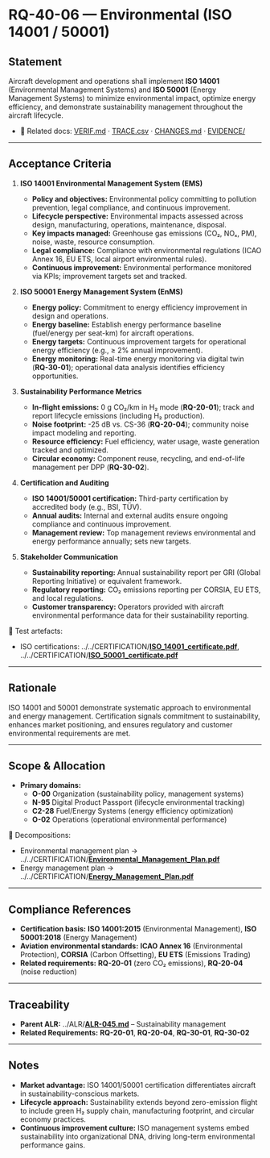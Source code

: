 # RQ-40-06 — Environmental (ISO 14001 / 50001)

## Statement
Aircraft development and operations shall implement **ISO 14001** (Environmental Management Systems) and **ISO 50001** (Energy Management Systems) to minimize environmental impact, optimize energy efficiency, and demonstrate sustainability management throughout the aircraft lifecycle.

- 🔗 Related docs: [VERIF.md](./VERIF.md) · [TRACE.csv](./TRACE.csv) · [CHANGES.md](./CHANGES.md) · [EVIDENCE/](./EVIDENCE/)

---

## Acceptance Criteria
1. **ISO 14001 Environmental Management System (EMS)**  
   - **Policy and objectives:** Environmental policy committing to pollution prevention, legal compliance, and continuous improvement.  
   - **Lifecycle perspective:** Environmental impacts assessed across design, manufacturing, operations, maintenance, disposal.  
   - **Key impacts managed:** Greenhouse gas emissions (CO₂, NOₓ, PM), noise, waste, resource consumption.  
   - **Legal compliance:** Compliance with environmental regulations (ICAO Annex 16, EU ETS, local airport environmental rules).  
   - **Continuous improvement:** Environmental performance monitored via KPIs; improvement targets set and tracked.

2. **ISO 50001 Energy Management System (EnMS)**  
   - **Energy policy:** Commitment to energy efficiency improvement in design and operations.  
   - **Energy baseline:** Establish energy performance baseline (fuel/energy per seat-km) for aircraft operations.  
   - **Energy targets:** Continuous improvement targets for operational energy efficiency (e.g., ≥ 2% annual improvement).  
   - **Energy monitoring:** Real-time energy monitoring via digital twin (**RQ-30-01**); operational data analysis identifies efficiency opportunities.

3. **Sustainability Performance Metrics**  
   - **In-flight emissions:** 0 g CO₂/km in H₂ mode (**RQ-20-01**); track and report lifecycle emissions (including H₂ production).  
   - **Noise footprint:** -25 dB vs. CS-36 (**RQ-20-04**); community noise impact modeling and reporting.  
   - **Resource efficiency:** Fuel efficiency, water usage, waste generation tracked and optimized.  
   - **Circular economy:** Component reuse, recycling, and end-of-life management per DPP (**RQ-30-02**).

4. **Certification and Auditing**  
   - **ISO 14001/50001 certification:** Third-party certification by accredited body (e.g., BSI, TÜV).  
   - **Annual audits:** Internal and external audits ensure ongoing compliance and continuous improvement.  
   - **Management review:** Top management reviews environmental and energy performance annually; sets new targets.

5. **Stakeholder Communication**  
   - **Sustainability reporting:** Annual sustainability report per GRI (Global Reporting Initiative) or equivalent framework.  
   - **Regulatory reporting:** CO₂ emissions reporting per CORSIA, EU ETS, and local regulations.  
   - **Customer transparency:** Operators provided with aircraft environmental performance data for their sustainability reporting.

🔗 Test artefacts:  
- ISO certifications: ../../CERTIFICATION/[**ISO_14001_certificate.pdf**](../../CERTIFICATION/ISO_14001_certificate.pdf), ../../CERTIFICATION/[**ISO_50001_certificate.pdf**](../../CERTIFICATION/ISO_50001_certificate.pdf)

---

## Rationale
ISO 14001 and 50001 demonstrate systematic approach to environmental and energy management. Certification signals commitment to sustainability, enhances market positioning, and ensures regulatory and customer environmental requirements are met.

---

## Scope & Allocation
- **Primary domains:**  
  - **O-00** Organization (sustainability policy, management systems)  
  - **N-95** Digital Product Passport (lifecycle environmental tracking)  
  - **C2-28** Fuel/Energy Systems (energy efficiency optimization)  
  - **O-02** Operations (operational environmental performance)

🔗 Decompositions:  
- Environmental management plan → ../../CERTIFICATION/[**Environmental_Management_Plan.pdf**](../../CERTIFICATION/Environmental_Management_Plan.pdf)  
- Energy management plan → ../../CERTIFICATION/[**Energy_Management_Plan.pdf**](../../CERTIFICATION/Energy_Management_Plan.pdf)

---

## Compliance References
- **Certification basis:** **ISO 14001:2015** (Environmental Management), **ISO 50001:2018** (Energy Management)  
- **Aviation environmental standards:** **ICAO Annex 16** (Environmental Protection), **CORSIA** (Carbon Offsetting), **EU ETS** (Emissions Trading)  
- **Related requirements:** **RQ-20-01** (zero CO₂ emissions), **RQ-20-04** (noise reduction)

---

## Traceability
- **Parent ALR:** ../ALR/[**ALR-045.md**](../ALR-045.md) – Sustainability management  
- **Related Requirements:** **RQ-20-01**, **RQ-20-04**, **RQ-30-01**, **RQ-30-02**

---

## Notes
- **Market advantage:** ISO 14001/50001 certification differentiates aircraft in sustainability-conscious markets.  
- **Lifecycle approach:** Sustainability extends beyond zero-emission flight to include green H₂ supply chain, manufacturing footprint, and circular economy practices.  
- **Continuous improvement culture:** ISO management systems embed sustainability into organizational DNA, driving long-term environmental performance gains.
